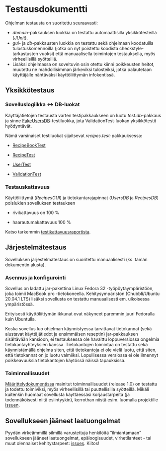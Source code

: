 # Testausdokumentti

Ohjelman testausta on suoritettu seuraavasti:

* _domain_-pakkauksen luokkia on testattu automaattisilla yksikkötesteillä (_JUnit_).
* _gui_- ja _db_-pakkausten luokkia on testattu sekä ohjelmaan koodatuilla tulostuskomennoilla (jotka on nyt poistettu koodista checkstyle-tarkastusten vuoksi) että manuaalisella toimintojen testauksella, myös virheellisillä syötteillä.
* Lisäksi ohjelmassa on soveltuvin osin otettu kiinni poikkeusten heitot, muutettu ne mahdollisimman järkeviksi tulosteiksi, jotka palautetaan käyttäjälle nähtäväksi käyttöliittymän infokentissä.


## Yksikkötestaus


### Sovelluslogiikka <-> DB-luokat

Käyttäjätietojen testausta varten testipakkaukseen on luotu _test.db_-pakkaus ja sinne [FakeUsersDB](https://github.com/a-bzzzz/ot-harjoitustyo/blob/master/SalaisetReseptit/src/test/java/test/db/FakeUsersDB.java)-testiluokka, jota ValidationTest-luokan yksikkötestit hyödyntävät.

Nämä varsinaiset testiluokat sijaitsevat _recipes.test_-pakkauksessa:

* [RecipeBookTest](https://github.com/a-bzzzz/ot-harjoitustyo/blob/master/SalaisetReseptit/src/test/java/recipes/test/RecipeBookTest.java)

* [RecipeTest](https://github.com/a-bzzzz/ot-harjoitustyo/blob/master/SalaisetReseptit/src/test/java/recipes/test/RecipeTest.java)

* [UserTest](https://github.com/a-bzzzz/ot-harjoitustyo/blob/master/SalaisetReseptit/src/test/java/recipes/test/UserTest.java)

* [ValidationTest](https://github.com/a-bzzzz/ot-harjoitustyo/blob/master/SalaisetReseptit/src/test/java/recipes/test/ValidationTest.java)


### Testauskattavuus

Käyttöliittymä (_RecipesGUI_) ja tietokantarajapinnat (_UsersDB_ ja _RecipesDB_) poislukien sovelluksen testauksen 

* rivikattavuus on 100 %

* haarautumakattavuus 100 %

Katso tarkemmin [testikattavuusraportista](https://github.com/a-bzzzz/ot-harjoitustyo/blob/master/dokumentaatio/testaus/testikattavuus_Recipes.pdf).


## Järjestelmätestaus

Sovelluksen järjestelmätestaus on suoritettu manuaalisesti (ks. tämän dokumentin alusta).


### Asennus ja konfigurointi

Sovellus on ladattu jar-pakettina Linux Fedora 32 -työpöytäympäristöön, joka toimii MacBook pro -tietokoneella. 
Kehitysympäristön (Chubbli/Ubuntu 20.04.1 LTS) lisäksi sovellusta on testattu manuaalisesti em. ulkoisessa ympäristössä. 

Erityisesti käyttöliittymän ikkunat ovat näkyneet paremmin juuri Fedoralla kuin Ubuntulla. 

Koska sovellus luo ohjelman käynnistyessa tarvittavat tietokannat (sekä alustavat käyttäjätiedot ja ensimmäisen reseptin) jar-pakkauksen sisältävään kansioon,
ei testauksessa ole havaittu loppuversiossa ongelmia tietokantayhteyksien kanssa. Tietokantojen toimintaa on testattu sekä käynnistämällä ohjelma siten,
että tietokantoja ei ole vielä luotu, että siten, että tietokannat on jo luotu valmiiksi. 
Lopullisessa versiossa ei ole ilmennyt poikkeavuuksia tietokantojen käytössä näissä tapauksissa.


### Toiminnallisuudet

[Määrittelydokumentissa](https://github.com/a-bzzzz/ot-harjoitustyo/blob/master/dokumentaatio/vaatimusmaarittely.md) mainitut toiminnallisuudet (release 1.0) on testattu ja todettu toimiviksi, myös virheellisillä tai puuttellisilla syötteillä.
Mikäli kuitenkin huomaat sovellusta käyttäessäsi korjaustarpeita (ja todennäköisesti niitä esiintyykin), kerrothan niistä esim. luomalla projektille [issuen](https://github.com/a-bzzzz/ot-harjoitustyo/issues). 

## Sovellukseen jääneet laatuongelmat

Pyydän virkeämmillä silmillä varustettuja henkilöitä "ilmiantamaan" sovellukseen jääneet laatuongelmat, epäloogisuudet, virhetilanteet - tai muut olennaiset kehitystarpeet:
[issues](https://github.com/a-bzzzz/ot-harjoitustyo/issues). Kiitos!
